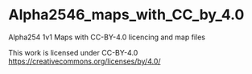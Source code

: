 # Alpha2546_maps_with_CC_by_4.0
Alpha254 1v1 Maps with CC-BY-4.0 licencing and map files

This work is licensed under CC-BY-4.0 https://creativecommons.org/licenses/by/4.0/
